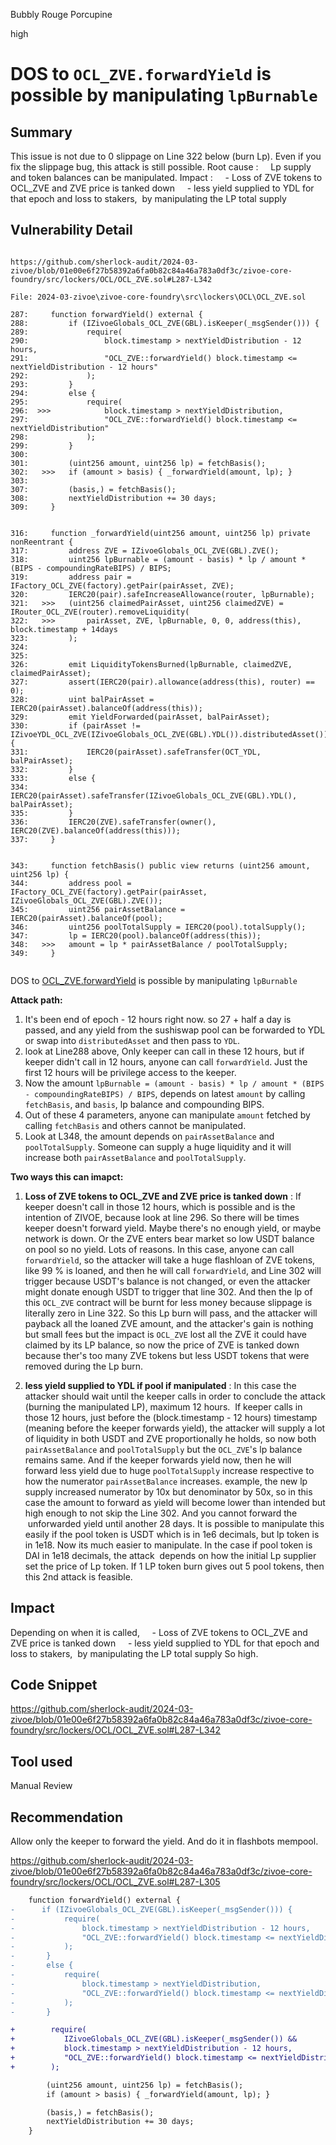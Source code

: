 Bubbly Rouge Porcupine

high

# DOS to `OCL_ZVE.forwardYield` is possible by manipulating `lpBurnable`



## Summary
This issue is not due to 0 slippage on Line 322 below (burn Lp). Even if you fix the slippage bug, this attack is still possible.
Root cause :
    Lp supply and token balances can be manipulated.
Impact :
    - Loss of ZVE tokens to OCL_ZVE and ZVE price is tanked down
    - less yield supplied to YDL for that epoch and loss to stakers,  by manipulating the LP total supply
   
## Vulnerability Detail

```solidity

https://github.com/sherlock-audit/2024-03-zivoe/blob/01e00e6f27b58392a6fa0b82c84a46a783a0df3c/zivoe-core-foundry/src/lockers/OCL/OCL_ZVE.sol#L287-L342

File: 2024-03-zivoe\zivoe-core-foundry\src\lockers\OCL\OCL_ZVE.sol

287:     function forwardYield() external {
288:         if (IZivoeGlobals_OCL_ZVE(GBL).isKeeper(_msgSender())) {
289:             require(
290:                 block.timestamp > nextYieldDistribution - 12 hours,
291:                 "OCL_ZVE::forwardYield() block.timestamp <= nextYieldDistribution - 12 hours"
292:             );
293:         }
294:         else {
295:             require(
296:  >>>            block.timestamp > nextYieldDistribution,
297:                 "OCL_ZVE::forwardYield() block.timestamp <= nextYieldDistribution"
298:             );
299:         }
300:
301:         (uint256 amount, uint256 lp) = fetchBasis();
302:   >>>   if (amount > basis) { _forwardYield(amount, lp); }  
303:        
307:         (basis,) = fetchBasis();
308:         nextYieldDistribution += 30 days;
309:     }


316:     function _forwardYield(uint256 amount, uint256 lp) private nonReentrant {
317:         address ZVE = IZivoeGlobals_OCL_ZVE(GBL).ZVE();
318:         uint256 lpBurnable = (amount - basis) * lp / amount * (BIPS - compoundingRateBIPS) / BIPS;
319:         address pair = IFactory_OCL_ZVE(factory).getPair(pairAsset, ZVE);
320:         IERC20(pair).safeIncreaseAllowance(router, lpBurnable);
321:   >>>   (uint256 claimedPairAsset, uint256 claimedZVE) = IRouter_OCL_ZVE(router).removeLiquidity(
322:   >>>       pairAsset, ZVE, lpBurnable, 0, 0, address(this), block.timestamp + 14days
323:         );
324:        
325:        
326:         emit LiquidityTokensBurned(lpBurnable, claimedZVE, claimedPairAsset);
327:         assert(IERC20(pair).allowance(address(this), router) == 0);
328:         uint balPairAsset = IERC20(pairAsset).balanceOf(address(this));
329:         emit YieldForwarded(pairAsset, balPairAsset);
330:         if (pairAsset != IZivoeYDL_OCL_ZVE(IZivoeGlobals_OCL_ZVE(GBL).YDL()).distributedAsset()) {
331:             IERC20(pairAsset).safeTransfer(OCT_YDL, balPairAsset);
332:         }
333:         else {
334:             IERC20(pairAsset).safeTransfer(IZivoeGlobals_OCL_ZVE(GBL).YDL(), balPairAsset);
335:         }
336:         IERC20(ZVE).safeTransfer(owner(), IERC20(ZVE).balanceOf(address(this)));
337:     }


343:     function fetchBasis() public view returns (uint256 amount, uint256 lp) {
344:         address pool = IFactory_OCL_ZVE(factory).getPair(pairAsset, IZivoeGlobals_OCL_ZVE(GBL).ZVE());
345:         uint256 pairAssetBalance = IERC20(pairAsset).balanceOf(pool);
346:         uint256 poolTotalSupply = IERC20(pool).totalSupply();
347:         lp = IERC20(pool).balanceOf(address(this));
348:   >>>   amount = lp * pairAssetBalance / poolTotalSupply;
349:     }


```
DOS to [OCL_ZVE.forwardYield](https://github.com/sherlock-audit/2024-03-zivoe/blob/01e00e6f27b58392a6fa0b82c84a46a783a0df3c/zivoe-core-foundry/src/lockers/OCL/OCL_ZVE.sol#L287-L305) is possible by manipulating `lpBurnable`

**Attack path:**
1. It's been end of epoch - 12 hours right now. so 27 + half a day is passed, and any yield from the sushiswap pool can be forwarded to YDL or swap into `distributedAsset` and then pass to `YDL`.
2. look at Line288 above, Only keeper can call in these 12 hours, but if keeper didn't call in 12 hours, anyone can call `forwardYield`. Just the first 12 hours will be privilege access to the keeper.
3. Now the amount `lpBurnable = (amount - basis) * lp / amount * (BIPS - compoundingRateBIPS) / BIPS`, depends on latest `amount` by calling `fetchBasis`, and `basis`, lp balance and compounding BIPS.
4. Out of these 4 parameters, anyone can manipulate `amount` fetched by calling `fetchBasis` and others cannot be manipulated.
5. Look at L348, the amount depends on `pairAssetBalance` and `poolTotalSupply`. Someone can supply a huge liquidity and it will increase both `pairAssetBalance` and `poolTotalSupply`.  

**Two ways this can imapct:**

1. **Loss of ZVE tokens to OCL_ZVE and ZVE price is tanked down** : If keeper doesn't call in those 12 hours, which is possible and is the intention of ZIVOE, because look at line 296. So there will be times keeper doesn't forward yield. Maybe there's no enough yield, or maybe network is down. Or the ZVE enters bear market so low USDT balance on pool so no yield. Lots of reasons.
In this case, anyone can call `forwardYield`, so the attacker will take a huge flashloan of ZVE tokens, like 99 % is loaned, and then he will call `forwardYield`, and Line 302 will trigger because USDT's balance is not changed, or even the attacker might donate enough USDT to trigger that line 302. And then the lp of this `OCL_ZVE` contract will be burnt for less money because slippage is literally zero in Line 322. So this Lp burn will pass, and the attacker will payback all the loaned ZVE amount, and the attacker's gain is nothing but small fees but the impact is `OCL_ZVE` lost all the ZVE it could have claimed by its LP balance, so now the price of ZVE is tanked down because ther's too many ZVE tokens but less USDT tokens that were removed during the Lp burn.

2. **less yield supplied to YDL if pool if manipulated** : In this case the attacker should wait until the keeper calls in order to conclude the attack (burning the manipulated LP), maximum 12 hours.  If keeper calls in those 12 hours, just before the (block.timestamp - 12 hours) timestamp (meaning before the keeper forwards yield), the attacker will supply a lot of liquidity in both USDT and ZVE proportionally he holds, so now both `pairAssetBalance` and `poolTotalSupply` but the `OCL_ZVE`'s lp balance remains same. And if the keeper forwards yield now, then he will forward less yield due to huge `poolTotalSupply` increase respective to how the numerator `pairAssetBalance` increases. example, the new lp supply increased numerator by 10x but denominator by 50x, so in this case the amount to forward as yield will become lower than intended but high enough to not skip the Line 302. And you cannot forward the  unforwarded yield until another 28 days. It is possible to manipulate this easily if the pool token is USDT which is in 1e6 decimals, but lp token is in 1e18. Now its much easier to manipulate. In the case if pool token is DAI in 1e18 decimals, the attack  depends on how the initial Lp supplier set the price of Lp token. If 1 LP token burn gives out 5 pool tokens, then this 2nd attack is feasible.


## Impact
Depending on when it is called,
    - Loss of ZVE tokens to OCL_ZVE and ZVE price is tanked down
    - less yield supplied to YDL for that epoch and loss to stakers,  by manipulating the LP total supply
So high.

## Code Snippet

https://github.com/sherlock-audit/2024-03-zivoe/blob/01e00e6f27b58392a6fa0b82c84a46a783a0df3c/zivoe-core-foundry/src/lockers/OCL/OCL_ZVE.sol#L287-L342

## Tool used

Manual Review

## Recommendation

Allow only the keeper to forward the yield. And do it in flashbots mempool.

https://github.com/sherlock-audit/2024-03-zivoe/blob/01e00e6f27b58392a6fa0b82c84a46a783a0df3c/zivoe-core-foundry/src/lockers/OCL/OCL_ZVE.sol#L287-L305

```diff
    function forwardYield() external {
-      if (IZivoeGlobals_OCL_ZVE(GBL).isKeeper(_msgSender())) {
-           require(
-               block.timestamp > nextYieldDistribution - 12 hours,
-               "OCL_ZVE::forwardYield() block.timestamp <= nextYieldDistribution - 12 hours"
-           );
-       }
-       else {
-           require(
-               block.timestamp > nextYieldDistribution,
-               "OCL_ZVE::forwardYield() block.timestamp <= nextYieldDistribution"
-           );
-       }

+        require(
+           IZivoeGlobals_OCL_ZVE(GBL).isKeeper(_msgSender()) &&
+           block.timestamp > nextYieldDistribution - 12 hours,
+           "OCL_ZVE::forwardYield() block.timestamp <= nextYieldDistribution - 12 hours"
+        );

        (uint256 amount, uint256 lp) = fetchBasis();
        if (amount > basis) { _forwardYield(amount, lp); }  

        (basis,) = fetchBasis();
        nextYieldDistribution += 30 days;
    }
```